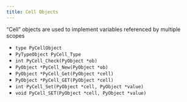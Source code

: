 ```yaml
---
title: Cell Objects
---
```


“Cell” objects are used to implement variables referenced by multiple scopes

- `type PyCellObject`
- `PyTypeObject PyCell_Type`
- `int PyCell_Check(PyObject *ob)`
- `PyObject *PyCell_New(PyObject *ob)`
- `PyObject *PyCell_Get(PyObject *cell)`
- `PyObject *PyCell_GET(PyObject *cell)`
- `int PyCell_Set(PyObject *cell, PyObject *value)`
- `void PyCell_SET(PyObject *cell, PyObject *value)`
